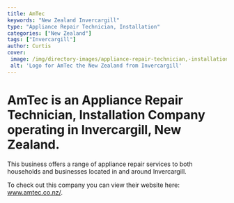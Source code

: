 ```yaml
---
title: AmTec
keywords: "New Zealand Invercargill"
type: "Appliance Repair Technician, Installation"
categories: ["New Zealand"]
tags: ["Invercargill"]
author: Curtis
cover: 
 image: /img/directory-images/appliance-repair-technician,-installation/amtec.webp
 alt: 'Logo for AmTec the New Zealand from Invercargill'
---
```


# AmTec is an Appliance Repair Technician, Installation Company operating in Invercargill, New Zealand.

This business offers a range of appliance repair services to both households and businesses located in and around Invercargill.



To check out this company you can view their website here: www.amtec.co.nz/.
